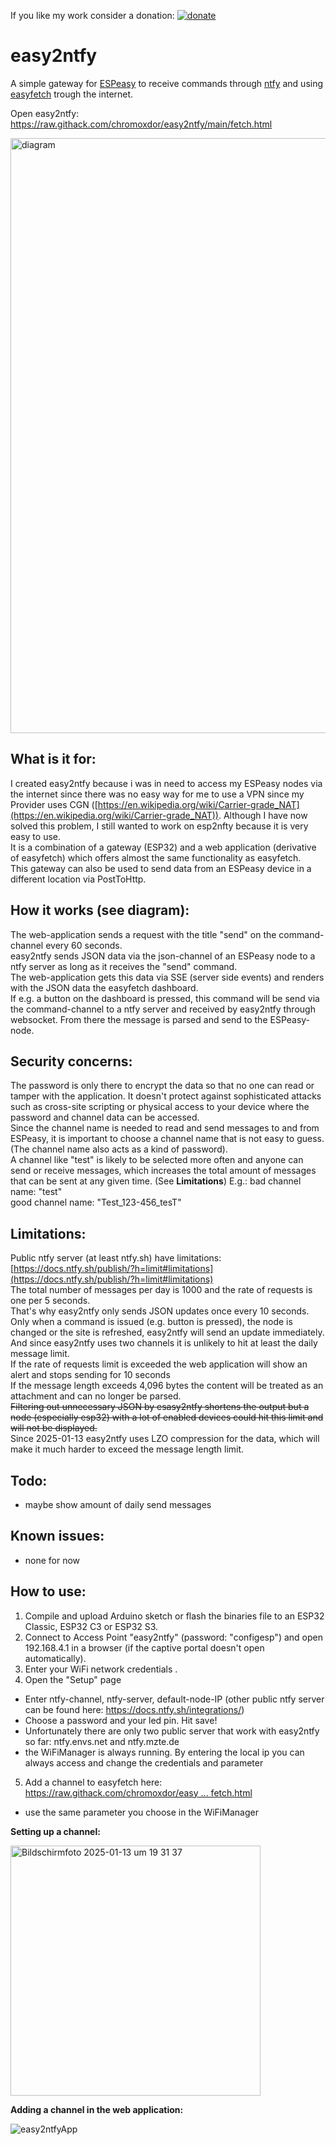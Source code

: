 If you like my work consider a donation: [![donate](https://img.shields.io/badge/donate-ko--fi-orange)](https://ko-fi.com/chromoxdor)

# easy2ntfy

A simple gateway for [ESPeasy](https://github.com/letscontrolit/ESPEasy) to receive commands through [ntfy](https://ntfy.sh/) and using [easyfetch](https://github.com/chromoxdor/easyfetch) trough the internet.

Open easy2ntfy: https://raw.githack.com/chromoxdor/easy2ntfy/main/fetch.html



<img width="952" alt="diagram" src="https://user-images.githubusercontent.com/33860956/224155251-bb047688-a6d8-4dc8-9ce0-833650998d95.png">


## **What is it for:**

I created easy2ntfy because i was in need to access my ESPeasy nodes via the internet since there was no easy way for me to use a VPN since my Provider uses CGN ([https://en.wikipedia.org/wiki/Carrier-grade_NAT](https://en.wikipedia.org/wiki/Carrier-grade_NAT)). Although I have now solved this problem, I still wanted to work on esp2nfty because it is very easy to use.  
It is a combination of a gateway (ESP32) and a web application (derivative of easyfetch) which offers almost the same functionality as easyfetch.  
This gateway can also be used to send data from an ESPeasy device in a different location via PostToHttp.  

## **How it works (see diagram):**

The web-application sends a request with the title "send" on the command-channel every 60 seconds.  
easy2ntfy sends JSON data via the json-channel of an ESPeasy node to a ntfy server as long as it receives the "send" command.  
The web-application gets this data via SSE (server side events) and renders with the JSON data the easyfetch dashboard.  
If e.g. a button on the dashboard is pressed, this command will be send via the command-channel to a ntfy server and received by easy2ntfy through  
websocket. From there the message is parsed and send to the ESPeasy-node.  
 

## **Security concerns:**
The password is only there to encrypt the data so that no one can read or tamper with the application. It doesn't protect against sophisticated attacks such as cross-site scripting or physical access to your device where the password and channel data can be accessed.  
Since the channel name is needed to read and send messages to and from ESPeasy, it is important to choose a channel name that is not easy to guess. (The channel name also acts as a kind of password).  
A channel like "test" is likely to be selected more often and anyone can send or receive messages, which increases the total amount of messages that can be sent at any given time. (See **Limitations**)
E.g.: bad channel name: "test"  
good channel name: "Test_123-456_tesT"  


## **Limitations:**

Public ntfy server (at least ntfy.sh) have limitations: [https://docs.ntfy.sh/publish/?h=limit#limitations](https://docs.ntfy.sh/publish/?h=limit#limitations)  
The total number of messages per day is 1000 and the rate of requests is one per 5 seconds.  
That's why easy2ntfy only sends JSON updates once every 10 seconds.  
Only when a command is issued (e.g. button is pressed), the node is changed or the site is refreshed, easy2ntfy will send an update immediately.  
And since easy2ntfy uses two channels it is unlikely to hit at least the daily message limit.  
If the rate of requests limit is exceeded the web application will show an alert and stops sending for 10 seconds  
If the message length exceeds 4,096 bytes the content will be treated as an attachment and can no longer be parsed.  
~~Filtering out unnecessary JSON by esasy2ntfy shortens the output but a node (especially esp32) with a lot of enabled devices could hit this limit and will not be displayed.~~  
Since 2025-01-13 easy2ntfy uses LZO compression for the data, which will make it much harder to exceed the message length limit. 

## **Todo:**

- maybe show amount of daily send messages  
  
  

## **Known issues:**

- none for now


## **How to use:**

1. Compile and upload Arduino sketch or flash the binaries file to an ESP32 Classic, ESP32 C3 or ESP32 S3.  
2. Connect to Access Point "easy2ntfy" (password: "configesp") and open 192.168.4.1 in a browser (if the captive portal doesn't open automatically).  
3. Enter your WiFi network credentials .
4. Open the "Setup" page
 -  Enter ntfy-channel, ntfy-server, default-node-IP (other public ntfy server can be found here: https://docs.ntfy.sh/integrations/)
 - Choose a password and your led pin. Hit save!
 - Unfortunately there are only two public server that work with easy2ntfy so far: ntfy.envs.net	and ntfy.mzte.de
 - the WiFiManager is always running. By entering the local ip you can always access and change the credentials and parameter
5. Add a channel to easyfetch here: [https://raw.githack.com/chromoxdor/easy ... fetch.html](https://raw.githack.com/chromoxdor/easy2ntfy/main/fetch.html)
 - use the same parameter you choose in the WiFiManager
  
**Setting up a channel:**

<img width="400" alt="Bildschirmfoto 2025-01-13 um 19 31 37" src="https://github.com/user-attachments/assets/29d58eeb-ba38-468a-9832-4b714efda337" />


**Adding a channel in the web application:**

![easy2ntfyApp](https://github.com/user-attachments/assets/f016e695-f71d-49ed-a1df-f14110422013)

